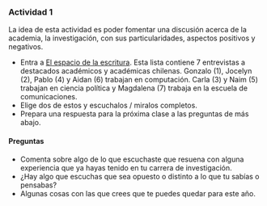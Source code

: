 ### Actividad 1

La idea de esta actividad es poder fomentar una discusión acerca de la academia, la investigación, con sus particularidades, aspectos positivos y negativos.  

- Entra a [El espacio de la escritura](https://www.youtube.com/watch?v=RnAlh90n0d0&list=PLaJMYC1Fy52yJeZCFD0g1QMGCS_sbll7t). Esta lista contiene 7 entrevistas a destacados académicos y académicas chilenas. Gonzalo (1), Jocelyn (2), Pablo (4) y Aidan (6) trabajan en computación. Carla (3) y Naim (5) trabajan en ciencia política y Magdalena (7) trabaja en la escuela de comunicaciones. 
- Elige dos de estos y escuchalos / miralos completos. 
- Prepara una respuesta para la próxima clase a las preguntas de más abajo. 


#### Preguntas

- Comenta sobre algo de lo que escuchaste que resuena con alguna experiencia que ya hayas tenido en tu carrera de investigación. 
- ¿Hay algo que escuchas que sea opuesto o distinto a lo que tu sabías o pensabas?
- Algunas cosas con las que crees que te puedes quedar para este año. 
